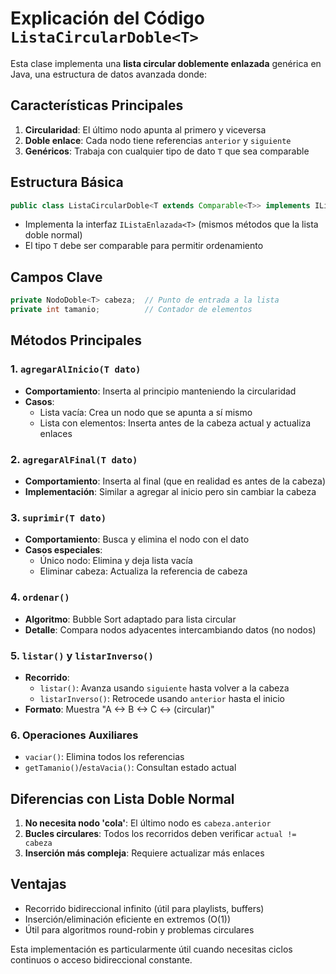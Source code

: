 # Explicación del Código `ListaCircularDoble<T>`

Esta clase implementa una **lista circular doblemente enlazada** genérica en Java, una estructura de datos avanzada donde:

## Características Principales
1. **Circularidad**: El último nodo apunta al primero y viceversa
2. **Doble enlace**: Cada nodo tiene referencias `anterior` y `siguiente`
3. **Genéricos**: Trabaja con cualquier tipo de dato `T` que sea comparable

## Estructura Básica
```java
public class ListaCircularDoble<T extends Comparable<T>> implements IListaEnlazada<T>
```
- Implementa la interfaz `IListaEnlazada<T>` (mismos métodos que la lista doble normal)
- El tipo `T` debe ser comparable para permitir ordenamiento

## Campos Clave
```java
private NodoDoble<T> cabeza;  // Punto de entrada a la lista
private int tamanio;          // Contador de elementos
```

## Métodos Principales

### 1. `agregarAlInicio(T dato)`
- **Comportamiento**: Inserta al principio manteniendo la circularidad
- **Casos**:
  - Lista vacía: Crea un nodo que se apunta a sí mismo
  - Lista con elementos: Inserta antes de la cabeza actual y actualiza enlaces

### 2. `agregarAlFinal(T dato)`
- **Comportamiento**: Inserta al final (que en realidad es antes de la cabeza)
- **Implementación**: Similar a agregar al inicio pero sin cambiar la cabeza

### 3. `suprimir(T dato)`
- **Comportamiento**: Busca y elimina el nodo con el dato
- **Casos especiales**:
  - Único nodo: Elimina y deja lista vacía
  - Eliminar cabeza: Actualiza la referencia de cabeza

### 4. `ordenar()`
- **Algoritmo**: Bubble Sort adaptado para lista circular
- **Detalle**: Compara nodos adyacentes intercambiando datos (no nodos)

### 5. `listar()` y `listarInverso()`
- **Recorrido**:
  - `listar()`: Avanza usando `siguiente` hasta volver a la cabeza
  - `listarInverso()`: Retrocede usando `anterior` hasta el inicio
- **Formato**: Muestra "A <-> B <-> C <-> (circular)"

### 6. Operaciones Auxiliares
- `vaciar()`: Elimina todos los referencias
- `getTamanio()`/`estaVacia()`: Consultan estado actual

## Diferencias con Lista Doble Normal
1. **No necesita nodo 'cola'**: El último nodo es `cabeza.anterior`
2. **Bucles circulares**: Todos los recorridos deben verificar `actual != cabeza`
3. **Inserción más compleja**: Requiere actualizar más enlaces



## Ventajas
- Recorrido bidireccional infinito (útil para playlists, buffers)
- Inserción/eliminación eficiente en extremos (O(1))
- Útil para algoritmos round-robin y problemas circulares

Esta implementación es particularmente útil cuando necesitas ciclos continuos o acceso bidireccional constante.